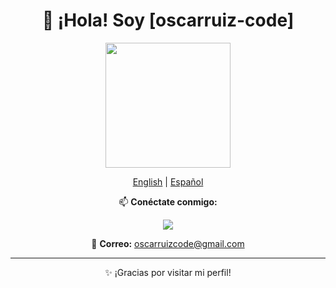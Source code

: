 <div align="center">
  <h1>👋 ¡Hola! Soy [oscarruiz-code]</h1>

  <img src="https://media.giphy.com/media/Cmr1OMJ2FN0B2/giphy.gif" width="200"/>

  <p><a href="#english">English</a> | <a href="#espanol">Español</a></p>
</div>

<div id="espanol">
  <div align="center">
    <p>📫 <strong>Conéctate conmigo:</strong></p>
    <p>
      <a href="https://www.linkedin.com/in/%C3%B3scar-ruiz-rosa-78b520245/">
        <img src="https://img.shields.io/badge/LinkedIn-0A66C2?style=flat&logo=linkedin&logoColor=white"/>
      </a>
    </p>
    <p>📧 <strong>Correo:</strong> <a href="mailto:oscarruizcode@gmail.com">oscarruizcode@gmail.com</a></p>
    <hr/>
    <p>✨ ¡Gracias por visitar mi perfil!</p>
  </div>
</div>

<div id="english" style="display:none;">
  <div align="center">
    <h1>👋 Hi! I'm [oscarruiz-code]</h1>

    <img src="https://media.giphy.com/media/Cmr1OMJ2FN0B2/giphy.gif" width="200"/>

    <p>📫 <strong>Connect with me:</strong></p>
    <p>
      <a href="https://www.linkedin.com/in/%C3%B3scar-ruiz-rosa-78b520245/">
        <img src="https://img.shields.io/badge/LinkedIn-0A66C2?style=flat&logo=linkedin&logoColor=white"/>
      </a>
    </p>
    <p>📧 <strong>Email:</strong> <a href="mailto:oscarruizcode@gmail.com">oscarruizcode@gmail.com</a></p>
    <hr/>
    <p>✨ Thanks for visiting my profile!</p>
  </div>
</div>
